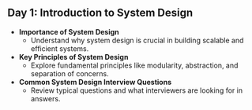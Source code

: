 ## Day 1: Introduction to System Design
- **Importance of System Design**
  - Understand why system design is crucial in building scalable and efficient systems.
- **Key Principles of System Design**
  - Explore fundamental principles like modularity, abstraction, and separation of concerns.
- **Common System Design Interview Questions**
  - Review typical questions and what interviewers are looking for in answers.

